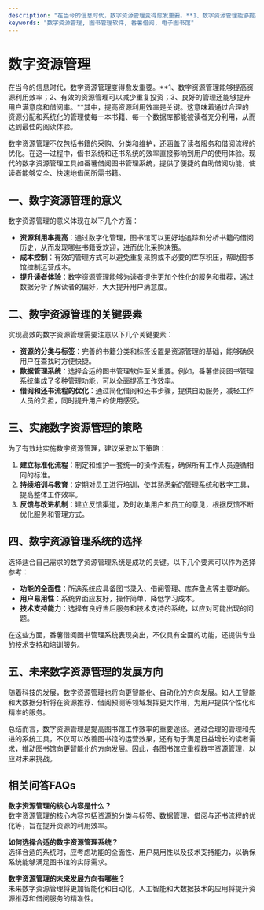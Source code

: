 ```yaml
---
description: "在当今的信息时代，数字资源管理变得愈发重要。**1、数字资源管理能够提高资源利用效率；2、有效的资源管理可以减少重复投资；3、良好的管理还能够提升用户满意度和借阅率。**其中，提高资源利用效率是关键。这意味着通过合理的资源分配和系统化的管理使每一本书籍、每一个数据库都能被读者充分利用，从而达到最佳的阅读体验。"
keywords: "数字资源管理, 图书管理软件, 番薯借阅, 电子图书馆"
---
```

# 数字资源管理

在当今的信息时代，数字资源管理变得愈发重要。**1、数字资源管理能够提高资源利用效率；2、有效的资源管理可以减少重复投资；3、良好的管理还能够提升用户满意度和借阅率。**其中，提高资源利用效率是关键。这意味着通过合理的资源分配和系统化的管理使每一本书籍、每一个数据库都能被读者充分利用，从而达到最佳的阅读体验。

数字资源管理不仅包括书籍的采购、分类和维护，还涵盖了读者服务和借阅流程的优化。在这一过程中，借书系统和还书系统的效率直接影响到用户的使用体验。现代的数字资源管理工具如番薯借阅图书管理系统，提供了便捷的自助借阅功能，使读者能够安全、快速地借阅所需书籍。

## **一、数字资源管理的意义**

数字资源管理的意义体现在以下几个方面：

- **资源利用率提高**：通过数字化管理，图书馆可以更好地追踪和分析书籍的借阅历史，从而发现哪些书籍受欢迎，进而优化采购决策。
- **成本控制**：有效的管理方式可以避免重复采购或不必要的库存积压，帮助图书馆控制运营成本。
- **提升读者体验**：数字资源管理能够为读者提供更加个性化的服务和推荐，通过数据分析了解读者的偏好，大大提升用户满意度。

## **二、数字资源管理的关键要素**

实现高效的数字资源管理需要注意以下几个关键要素：

- **资源的分类与标签**：完善的书籍分类和标签设置是资源管理的基础，能够确保用户在查找时方便快捷。
- **数据管理系统**：选择合适的图书管理软件至关重要。例如，番薯借阅图书管理系统集成了多种管理功能，可以全面提高工作效率。
- **借阅和还书流程的优化**：通过简化借阅和还书步骤，提供自助服务，减轻工作人员的负担，同时提升用户的使用感受。

## **三、实施数字资源管理的策略**

为了有效地实施数字资源管理，建议采取以下策略：

1. **建立标准化流程**：制定和维护一套统一的操作流程，确保所有工作人员遵循相同的标准。
2. **持续培训与教育**：定期对员工进行培训，使其熟悉新的管理系统和数字工具，提高整体工作效率。
3. **反馈与改进机制**：建立反馈渠道，及时收集用户和员工的意见，根据反馈不断优化服务和管理方式。

## **四、数字资源管理系统的选择**

选择适合自己需求的数字资源管理系统是成功的关键。以下几个要素可以作为选择参考：

- **功能的全面性**：所选系统应具备图书录入、借阅管理、库存盘点等主要功能。
- **用户易用性**：系统界面应友好，操作简单，降低学习成本。
- **技术支持能力**：选择有良好售后服务和技术支持的系统，以应对可能出现的问题。

在这些方面，番薯借阅图书管理系统表现突出，不仅具有全面的功能，还提供专业的技术支持和培训服务。

## **五、未来数字资源管理的发展方向**

随着科技的发展，数字资源管理也将向更智能化、自动化的方向发展。如人工智能和大数据分析将在资源推荐、借阅预测等领域发挥更大作用，为用户提供个性化和精准的服务。

总结而言，数字资源管理是提高图书馆工作效率的重要途径。通过合理的管理和先进的系统工具，不仅可以改善图书馆的运营效果，还有助于满足日益增长的读者需求，推动图书馆向更智能化的方向发展。因此，各图书馆应重视数字资源管理，以应对未来挑战。

## 相关问答FAQs

**数字资源管理的核心内容是什么？**  
数字资源管理的核心内容包括资源的分类与标签、数据管理、借阅与还书流程的优化等，旨在提升资源的利用效率。

**如何选择合适的数字资源管理系统？**  
选择合适的系统时，应考虑功能的全面性、用户易用性以及技术支持能力，以确保系统能够满足图书馆的实际需求。

**数字资源管理的未来发展方向有哪些？**  
未来数字资源管理将更加智能化和自动化，人工智能和大数据技术的应用将提升资源推荐和借阅服务的精准性。
